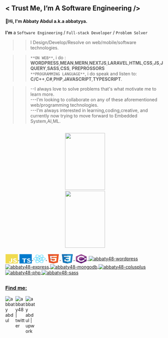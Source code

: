  ## < Trust Me, I’m A Software Engineering />

#### 👋Hi, I'm Abbaty Abdul a.k.a abbatyya.  

**I'm** a ``Software Engineering`` / ``Full-stack Developer`` / ``Problem Solver`` 

>>I Design/Develop/Resolve on web/mobile/software technologies.  

>
 >>``**ON WEB**``, i do :  **WORDPRESS**,**MEAN**,**MERN**,**NEXTJS**,**LARAVEL**,**HTML**,**CSS**,**JS**,**JQUERY**,**SASS**,**CSS**, **PREPROSSORS**  
>>``**PROGRAMMING LANGUAGE**``, i do speak and listen to:  **C/C++**,**C#**,**PHP**,**JAVASCRIPT**,**TYPESCRIPT**.  

>
 >> --I always love to solve problems that's what motivate me to learn more.  
 >>---I'm looking to collaborate on any of these aforementioned web/programming technologies.   
 >>---I'm always interested in learning,coding,creative, and currently now trying to move forward to Embedded System,AI,ML. 
 
 ##
<div align="center">
  <a href="https://github.com/abbaty48">
        <img height="180em" width="50%" src="https://github-readme-stats.vercel.app/api?username=abbaty48&show_icons=true&theme=gruvbox&bg_color=transparent">
        <img height="180em" width="50%" src="https://github-readme-stats.vercel.app/api/top-langs/?username=abbaty48&layout=compact&langs_count=8&show_icons=true&theme=gruvbox&bg_color=transparent)](https://github.com/abbaty48/github-readme-stats">
</div>
<div style="display: inline_block"><br>
  <img align="center" alt="abbaty48-Js" height="30" width="40" src="https://raw.githubusercontent.com/devicons/devicon/master/icons/javascript/javascript-plain.svg">
  <img align="center" alt="abbaty48-Ts" height="30" width="40" src="https://raw.githubusercontent.com/devicons/devicon/master/icons/typescript/typescript-plain.svg">
  <img align="center" alt="abbaty48-React" height="30" width="40" src="https://raw.githubusercontent.com/devicons/devicon/master/icons/react/react-original.svg">
  <img align="center" alt="abbaty48-HTML" height="30" width="40" src="https://raw.githubusercontent.com/devicons/devicon/master/icons/html5/html5-original.svg">
  <img align="center" alt="abbaty48-CSS" height="30" width="40" src="https://raw.githubusercontent.com/devicons/devicon/master/icons/css3/css3-original.svg">
  <img align="center" alt="abbaty48-Csharp" height="30" width="40" src="https://raw.githubusercontent.com/devicons/devicon/master/icons/csharp/csharp-original.svg">
  <img align="center" alt="abbaty48-wordpress" height="30" width="40" src="https://cdn.jsdelivr.net/gh/devicons/devicon/icons/wordpress/wordpress-original.svg" />
  <img align="center" alt="abbaty48-express" height="30" width="40" src="https://cdn.jsdelivr.net/gh/devicons/devicon/icons/express/express-original.svg" />
  <img align="center" alt="abbaty48-mongodb" height="30" width="40" src="https://cdn.jsdelivr.net/gh/devicons/devicon/icons/mongodb/mongodb-original-wordmark.svg" />
  <img align="center" alt="abbaty48-cplusplus" height="30" width="40" src="https://cdn.jsdelivr.net/gh/devicons/devicon/icons/cplusplus/cplusplus-line.svg" />
  <img align="center" alt="abbaty48-php" height="30" width="40" src="https://cdn.jsdelivr.net/gh/devicons/devicon/icons/php/php-plain.svg" />
  <img align="center" alt="abbaty48-sass" height="30" width="40" src="https://cdn.jsdelivr.net/gh/devicons/devicon/icons/sass/sass-original.svg" />
</div>
  
  ##
### Find me: 
<div> 

 <a href="https://www.linkedin.com/in/abbaty-abdul-93869bab/" target="_blank">
  <img width="32px" alt="abbaty abdul" title="LinkedIn" align="left" src="https://img.icons8.com/ios/50/000000/linkedin-circled--v3.png"/>
 </a>
 	<a href="https://twitter.com/abbaty48" target="_blank">
   <img width="32px" alt="abbaty48 | twitter" title="Twitter" align="left" src="https://img.icons8.com/ios/50/000000/twitter-circled--v4.png"/>
 </a>
 <a href="https://www.upwork.com/freelancers/~01484d90f85bd4131a" target="_blank">
  <img width="32px" alt="abbaty abdul | upwork" title="Upwork" align="left" src="https://img.icons8.com/ios/50/000000/upwork.png"/>
 </a> 

</div>

